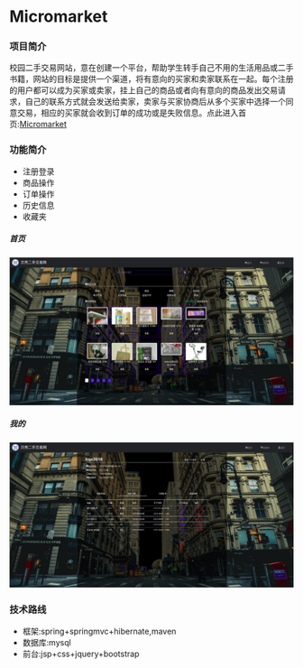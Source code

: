 # Micromarket
### 项目简介
校园二手交易网站，意在创建一个平台，帮助学生转手自己不用的生活用品或二手书籍，网站的目标是提供一个渠道，将有意向的买家和卖家联系在一起。每个注册的用户都可以成为买家或卖家，挂上自己的商品或者向有意向的商品发出交易请求，自己的联系方式就会发送给卖家，卖家与买家协商后从多个买家中选择一个同意交易，相应的买家就会收到订单的成功或是失败信息。点此进入首页:[Micromarket](http://www.fallenstar.club/Micromarket/)

### 功能简介

- 注册登录
- 商品操作
- 订单操作
- 历史信息
- 收藏夹

##### 首页

![首页](./Micromarket/image/market.png)

##### 我的

![我的](./Micromarket/image/space.png)

### 技术路线

- 框架:spring+springmvc+hibernate,maven
- 数据库:mysql
- 前台:jsp+css+jquery+bootstrap



